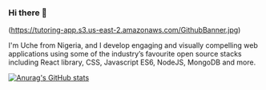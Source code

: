 ### Hi there 👋

(https://tutoring-app.s3.us-east-2.amazonaws.com/GithubBanner.jpg)

I'm Uche from Nigeria, and I develop engaging and visually compelling web applications using some of the industry’s favourite open source stacks including React library, CSS, Javascript ES6, NodeJS, MongoDB and more.

[![Anurag's GitHub stats](https://github-readme-stats.vercel.app/api?username=uchikuch)](https://github.com/anuraghazra/github-readme-stats)
